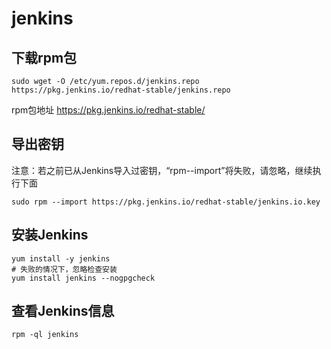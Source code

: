 # jenkins

## 下载rpm包

```
sudo wget -O /etc/yum.repos.d/jenkins.repo https://pkg.jenkins.io/redhat-stable/jenkins.repo
```
rpm包地址
https://pkg.jenkins.io/redhat-stable/

## 导出密钥
注意：若之前已从Jenkins导入过密钥，“rpm--import”将失败，请忽略，继续执行下面

```
sudo rpm --import https://pkg.jenkins.io/redhat-stable/jenkins.io.key
```
## 安装Jenkins 

```
yum install -y jenkins
# 失败的情况下，忽略检查安装
yum install jenkins --nogpgcheck
```

## 查看Jenkins信息
```
rpm -ql jenkins
```